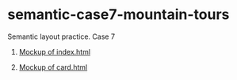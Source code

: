 # semantic-case7-mountain-tours
Semantic layout practice. Case 7

1. [Mockup of index.html](img/index-mock.jpeg)

2. [Mockup of card.html](img/card-mock.jpeg)
